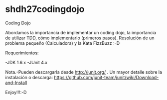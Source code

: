 shdh27codingdojo
================

Coding Dojo 

Abordamos la importancia de implementar un coding dojo, la importancia de utilizar TDD, cómo implementarlo (primeros pasos). Resolución de un problema pequeño (Calculadora) y la Kata FizzBuzz :-D

Requerimientos:

-JDK 1.6.x
-JUnit 4.x

Nota.-Pueden descargarla desde http://junit.org/ . Un mayor detalle sobre la instalación o descarga: https://github.com/junit-team/junit/wiki/Download-and-Install

Enjoy!!!:-D
